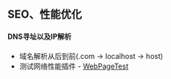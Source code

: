 ## SEO、性能优化

#### DNS寻址以及IP解析
* 域名解析从后到前(.com -> localhost -> host)
* 测试网络性能插件 - [WebPageTest](http://www.webpagetest.org)